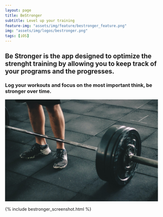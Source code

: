```yaml
---
layout: page
title: BeStronger
subtitle: Level up your training
feature-img: "assets/img/feature/bestronger_feature.png"
img: "assets/img/logos/bestronger.png"
tags: [iOS]
---
```


## Be Stronger is the app designed to optimize the strenght training by allowing you to keep track of your programs and the progresses.

### Log your workouts and focus on the most important think, be stronger over time.

![presentation](/assets/img/presentation/bestronger_presentation.jpg)

{% include bestronger_screenshot.html %}
